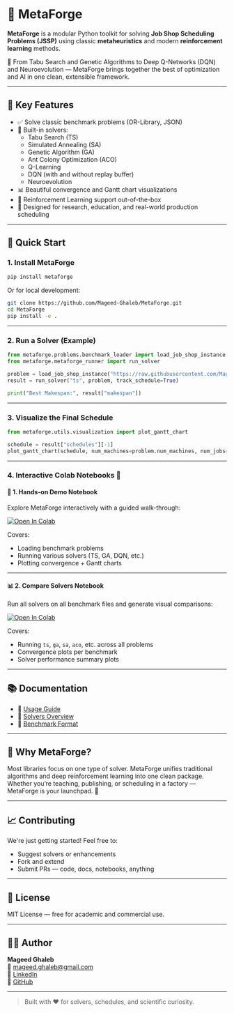 # 🔧 MetaForge

**MetaForge** is a modular Python toolkit for solving **Job Shop Scheduling Problems (JSSP)** using classic **metaheuristics** and modern **reinforcement learning** methods.

🚀 From Tabu Search and Genetic Algorithms to Deep Q-Networks (DQN) and Neuroevolution — MetaForge brings together the best of optimization and AI in one clean, extensible framework.

---

## 🎯 Key Features

- ✅ Solve classic benchmark problems (OR-Library, JSON)
- 🧠 Built-in solvers:
  - Tabu Search (TS)
  - Simulated Annealing (SA)
  - Genetic Algorithm (GA)
  - Ant Colony Optimization (ACO)
  - Q-Learning
  - DQN (with and without replay buffer)
  - Neuroevolution
- 📊 Beautiful convergence and Gantt chart visualizations
- 🤖 Reinforcement Learning support out-of-the-box
- 🧪 Designed for research, education, and real-world production scheduling

---

## 🚀 Quick Start

### 1. Install MetaForge

```bash
pip install metaforge
```

Or for local development:

```bash
git clone https://github.com/Mageed-Ghaleb/MetaForge.git
cd MetaForge
pip install -e .
```

---

### 2. Run a Solver (Example)

```python
from metaforge.problems.benchmark_loader import load_job_shop_instance
from metaforge.metaforge_runner import run_solver

problem = load_job_shop_instance("https://raw.githubusercontent.com/Mageed-Ghaleb/MetaForge/main/data/benchmarks/ft06.txt")
result = run_solver("ts", problem, track_schedule=True)

print("Best Makespan:", result["makespan"])
```

---

### 3. Visualize the Final Schedule

```python
from metaforge.utils.visualization import plot_gantt_chart

schedule = result["schedules"][-1]
plot_gantt_chart(schedule, num_machines=problem.num_machines, num_jobs=len(problem.jobs))
```

---

### 4. Interactive Colab Notebooks 🚀

#### 📝 1. Hands-on Demo Notebook  
Explore MetaForge interactively with a guided walk-through:

[![Open In Colab](https://colab.research.google.com/assets/colab-badge.svg)](https://github.com/Mageed-Ghaleb/MetaForge/blob/main/notebooks/MetaForge_Colab_Demo.ipynb)

Covers:
- Loading benchmark problems
- Running various solvers (TS, GA, DQN, etc.)
- Plotting convergence + Gantt charts

---

#### 📊 2. Compare Solvers Notebook  
Run all solvers on all benchmark files and generate visual comparisons:

[![Open In Colab](https://colab.research.google.com/assets/colab-badge.svg)](https://github.com/Mageed-Ghaleb/MetaForge/blob/main/notebooks/MetaForge_Compare_Solvers.ipynb)

Covers:
- Running `ts`, `ga`, `sa`, `aco`, etc. across all problems
- Convergence plots per benchmark
- Solver performance summary plots

---

## 📚 Documentation

- 📖 [Usage Guide](docs/usage.md)
- 🧠 [Solvers Overview](docs/solvers.md)
- 📂 [Benchmark Format](docs/datasets.md)

---

## 🧠 Why MetaForge?

Most libraries focus on one type of solver. MetaForge unifies traditional algorithms and deep reinforcement learning into one clean package. Whether you’re teaching, publishing, or scheduling in a factory — MetaForge is your launchpad. 🚀

---

## 📈 Contributing

We're just getting started! Feel free to:

- Suggest solvers or enhancements
- Fork and extend
- Submit PRs — code, docs, notebooks, anything

---

## 📄 License

MIT License — free for academic and commercial use.

---

## 👨‍💻 Author

**Mageed Ghaleb**  
📧 mageed.ghaleb@gmail.com  
🔗 [LinkedIn](https://www.linkedin.com/in/mageed-ghaleb/)  
🔗 [GitHub](https://github.com/mageed-ghaleb)

---

> Built with ❤️ for solvers, schedules, and scientific curiosity.
